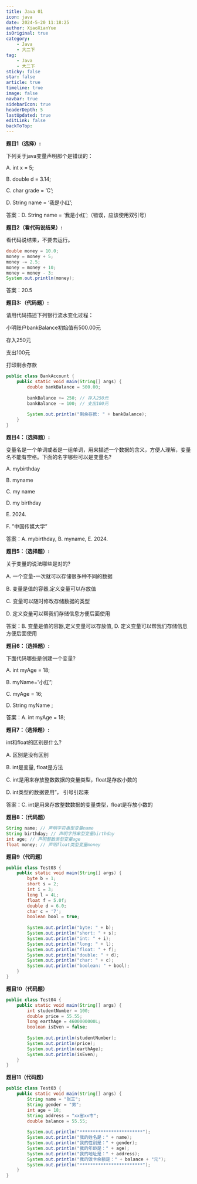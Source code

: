 ```yaml
---
title: Java 01
icon: java
date: 2024-5-20 11:18:25
author: XiaoXianYue
isOriginal: true
category: 
    - Java
    - 大二下
tag:
    - Java
    - 大二下
sticky: false
star: false
article: true
timeline: true
image: false
navbar: true
sidebarIcon: true
headerDepth: 5
lastUpdated: true
editLink: false
backToTop:
---
```


**题目1（选择）:**

下列关于java变量声明那个是错误的：

A. int x = 5;

B. double d = 3.14;

C. char grade = ‘C’;

D. String name = ‘我是小红’;

答案：D. String name = ‘我是小红’;（错误，应该使用双引号）



**题目2（看代码说结果）:**

看代码说结果，不要去运行。

```java
double money = 10.0;
money = money + 5;
money -= 2.5;
money = money + 10;
money = money - 3;
System.out.println(money);
```

答案：20.5



**题目3:（代码题）:**

请用代码描述下列银行流水变化过程：

小明账户bankBalance初始值有500.00元

存入250元

支出100元

打印剩余存款

```java
public class BankAccount {
    public static void main(String[] args) {
        double bankBalance = 500.00;
        
        bankBalance += 250; // 存入250元
        bankBalance -= 100; // 支出100元
        
        System.out.println("剩余存款: " + bankBalance);
    }
}
```



**题目4：（选择题）:**

变量名是一个单词或者是一组单词，用来描述一个数据的含义，方便人理解，变量名不能有空格。下面的名字哪些可以是变量名?

A. mybirthday

B. myname

C. my name

D. my birthday

E. 2024.

F. ”中国传媒大学”

答案：A. mybirthday, B. myname, E. 2024.



**题目5：（选择题）:**

关于变量的说法哪些是对的?

A. 一个变量-一次就可以存储很多种不同的数据

B. 变量是值的容器,定义变量可以存放值

C. 变量可以随时修改存储数据的类型

D. 定义变量可以帮我们存储信息方便后面使用

答案：B. 变量是值的容器,定义变量可以存放值, D. 定义变量可以帮我们存储信息方便后面使用



**题目6：（选择题）:**

下面代码哪些是创建一个变量?

A. int myAge = 18;

B. myName='小红”;

C. myAge = 16;

D. String myName ;

答案：A. int myAge = 18;



**题目7：（选择题）:**

int和float的区别是什么?

A. 区别是没有区别

B. int是变量, float是方法

C. int是用来存放整数数据的变量类型，float是存放小数的

D. int类型的数据要用”， 引号引起来

答案：C. int是用来存放整数数据的变量类型，float是存放小数的



**题目8：（代码题）**

```java
String name; // 声明字符串型变量name
String birthday; // 声明字符串型变量birthday
int age; // 声明整数类型变量age
float money; // 声明float类型变量money
```



**题目9（代码题）**

```java
public class Test03 {
    public static void main(String[] args) {
        byte b = 1;
        short s = 2;
        int i = 3;
        long l = 4L;
        float f = 5.0f;
        double d = 6.0;
        char c = '7';
        boolean bool = true;
        
        System.out.println("byte: " + b);
        System.out.println("short: " + s);
        System.out.println("int: " + i);
        System.out.println("long: " + l);
        System.out.println("float: " + f);
        System.out.println("double: " + d);
        System.out.println("char: " + c);
        System.out.println("boolean: " + bool);
    }
}
```



**题目10（代码题）**

```java
public class Test04 {
    public static void main(String[] args) {
        int studentNumber = 100;
        double price = 55.55;
        long earthAge = 4600000000L;
        boolean isEven = false;
        
        System.out.println(studentNumber);
        System.out.println(price);
        System.out.println(earthAge);
        System.out.println(isEven);
    }
}
```



**题目11（代码题）**

```java
public class Test03 {
    public static void main(String[] args) {
        String name = "张三";
        String gender = "男";
        int age = 18;
        String address = "xx省xx市";
        double balance = 55.55;
        
        System.out.println("************************");
        System.out.println("我的姓名是：" + name);
        System.out.println("我的性别是：" + gender);
        System.out.println("我的年龄是：" + age);
        System.out.println("我的地址是：" + address);
        System.out.println("我的饭卡余额是：" + balance + "元");
        System.out.println("************************");
    }
}
```